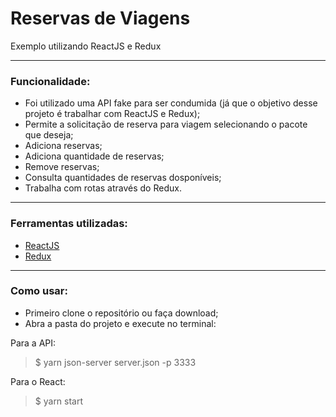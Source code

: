 # Reservas de Viagens
Exemplo utilizando ReactJS e Redux

<hr/>

### Funcionalidade:
- Foi utilizado uma API fake para ser condumida (já que o objetivo desse projeto é trabalhar com ReactJS e Redux);
- Permite a solicitação de reserva para viagem selecionando o pacote que deseja; 
- Adiciona reservas;
- Adiciona quantidade de reservas;
- Remove reservas;
- Consulta quantidades de reservas dosponíveis;
- Trabalha com rotas através do Redux.

<hr/>

### Ferramentas utilizadas:
- [ReactJS](https://pt-br.reactjs.org/)
- [Redux](https://redux.js.org/)

<hr/>

### Como usar:
- Primeiro clone o repositório ou faça download;
- Abra a pasta do projeto e execute no terminal:

Para a API:

  > $ yarn json-server server.json -p 3333
  
Para o React:

  > $ yarn start
  
  
  
